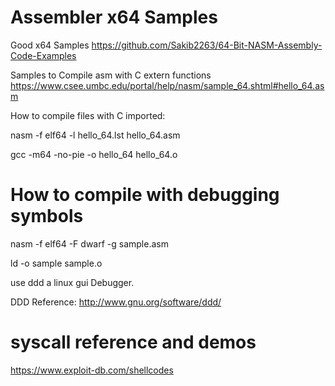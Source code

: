# Assembler x64 Samples

Good x64 Samples https://github.com/Sakib2263/64-Bit-NASM-Assembly-Code-Examples

Samples to Compile asm with C extern functions https://www.csee.umbc.edu/portal/help/nasm/sample_64.shtml#hello_64.asm

How to compile files with C imported:

nasm -f elf64 -l hello_64.lst  hello_64.asm

gcc -m64 -no-pie -o hello_64  hello_64.o

# How to compile with debugging symbols   

nasm -f elf64 -F dwarf -g  sample.asm   

ld -o sample sample.o   

use ddd a linux gui Debugger.   

DDD Reference:  http://www.gnu.org/software/ddd/
   
# syscall reference and demos   
https://www.exploit-db.com/shellcodes




